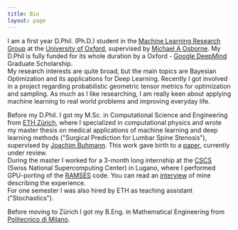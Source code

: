 ```yaml
---
title: Bio
layout: page
---
```


I am a first year D.Phil. (Ph.D.) student in the [Machine Learning Research Group](http://www.robots.ox.ac.uk/~parg/)
at the [University of Oxford](http://www.ox.ac.uk/), supervised by [Michael A Osborne](http://www.robots.ox.ac.uk/~mosb/). My D.Phil is fully funded for its whole duration by a Oxford - [Google DeepMind](https://deepmind.com/) Graduate Scholarship.  
My research interests are quite broad, but the main topics are Bayesian Optimization and its applications for Deep Learning. Recently I got involved in a project regarding probabilistic geometric tensor metrics for optimization and sampling. As much as I like researching, I am really keen about applying machine learning to real world problems and improving everyday life.

Before my D.Phil. I got my M.Sc. in Computational Science and Engineering from [ETH Zürich](https://www.ethz.ch/en.html), where I specialized in computational physics and wrote my master thesis on medical applications of machine learning and deep learning methods ("Surgical Prediction for Lumbar Spine Stenosis"), supervised by [Joachim Buhmann](http://www.ise.inf.ethz.ch/). This work gave birth to a [paper](https://arxiv.org/abs/1703.07137), currently under review.  
During the master I worked for a 3-month long internship at the [CSCS](http://www.cscs.ch/) (Swiss National Supercomputing Center) in Lugano, where I performed GPU-porting of the [RAMSES](http://www.ics.uzh.ch/~teyssier/ramses/RAMSES.html) code. You can read an [interview](http://www.cscs.ch/index.php?id=1528) of mine describing the experience.  
For one semester I was also hired by ETH as teaching assistant ("Stochastics").

Before moving to Zürich I got my B.Eng. in Mathematical Engineering from [Politecnico di Milano](http://www.polimi.it/en/home/).
